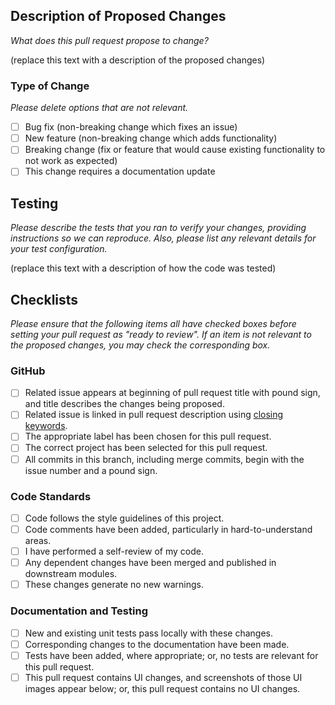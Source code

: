 ## Description of Proposed Changes

_What does this pull request propose to change?_

(replace this text with a description of the proposed changes)

### Type of Change

_Please delete options that are not relevant._

- [ ] Bug fix (non-breaking change which fixes an issue)
- [ ] New feature (non-breaking change which adds functionality)
- [ ] Breaking change (fix or feature that would cause existing functionality to not work as expected)
- [ ] This change requires a documentation update

## Testing

_Please describe the tests that you ran to verify your changes, providing instructions so we can reproduce. Also, please list any relevant details for your test configuration._

(replace this text with a description of how the code was tested)

## Checklists

_Please ensure that the following items all have checked boxes before setting your pull request as "ready to review". If an item is not relevant to the proposed changes, you may check the corresponding box._

### GitHub

- [ ] Related issue appears at beginning of pull request title with pound sign, and title describes the changes being proposed.
- [ ] Related issue is linked in pull request description using [closing keywords](https://docs.github.com/en/issues/tracking-your-work-with-issues/linking-a-pull-request-to-an-issue#linking-a-pull-request-to-an-issue-using-a-keyword).
- [ ] The appropriate label has been chosen for this pull request.
- [ ] The correct project has been selected for this pull request.
- [ ] All commits in this branch, including merge commits, begin with the issue number and a pound sign.

### Code Standards

- [ ] Code follows the style guidelines of this project.
- [ ] Code comments have been added, particularly in hard-to-understand areas.
- [ ] I have performed a self-review of my code.
- [ ] Any dependent changes have been merged and published in downstream modules.
- [ ] These changes generate no new warnings.

### Documentation and Testing

- [ ] New and existing unit tests pass locally with these changes.
- [ ] Corresponding changes to the documentation have been made.
- [ ] Tests have been added, where appropriate; or, no tests are relevant for this pull request.
- [ ] This pull request contains UI changes, and screenshots of those UI images appear below; or, this pull request contains no UI changes.
